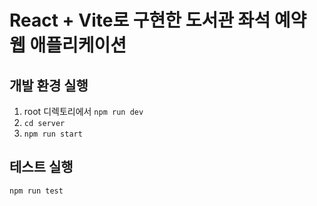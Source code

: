 # React + Vite로 구현한 도서관 좌석 예약 웹 애플리케이션

## 개발 환경 실행

1. root 디렉토리에서 `npm run dev`
2. `cd server`
3. `npm run start`

## 테스트 실행

`npm run test`
